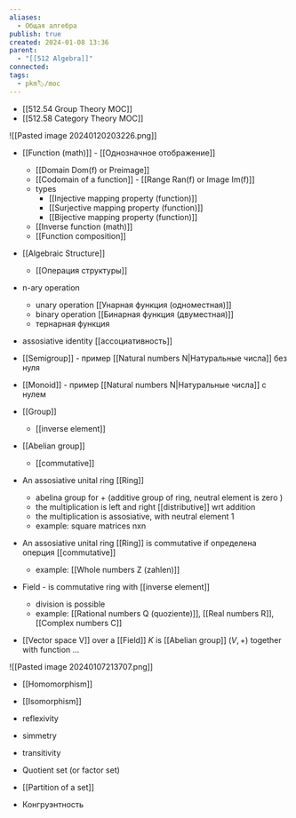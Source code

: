 ```yaml
---
aliases:
  - Общая алгебра
publish: true
created: 2024-01-08 13:36
parent:
  - "[[512 Algebra]]"
connected: 
tags:
  - pkm🏷/moc
---
```


- [[512.54 Group Theory MOC]]
- [[512.58 Category Theory MOC]]

![[Pasted image 20240120203226.png]]

- [[Function (math)]] - [[Однозначное отображение]]
	- [[Domain Dom(f) or Preimage]] 
	- [[Codomain of a function]] - [[Range Ran(f) or Image Im(f)]]
	- types
		- [[Injective mapping property (function)]]
		- [[Surjective mapping property (function)]]
		- [[Bijective mapping property (function)]]
	- [[Inverse function (math)]]
	- [[Function composition]]

- [[Algebraic Structure]]
	- [[Операция структуры]]

- n-ary operation
	- unary operation [[Унарная функция (одноместная)]]
	- binary operation [[Бинарная функция (двуместная)]]
	- тернарная функция
- assosiative identity [[ассоциативность]]
- [[Semigroup]] - пример [[Natural numbers N|Натуральные числа]] без нуля
- [[Monoid]] - пример [[Natural numbers N|Натуральные числа]] с нулем
- [[Group]]
	- [[inverse element]]
- [[Abelian group]] 
	- [[commutative]]
- An assosiative unital ring [[Ring]]
	- abelina group for + (additive group of ring, neutral element is zero )
	- the multiplication is left and right [[distributive]] wrt addition
	- the multiplication is assosiative, with neutral element 1
	- example: square matrices nxn 
- An assosiative unital ring [[Ring]] is commutative if определена оперция [[commutative]]
	- example: [[Whole numbers Z (zahlen)]]
- Field - is commutative ring with [[inverse element]]
	- division is possible
	- example: [[Rational numbers Q (quoziente)]], [[Real numbers R]], [[Complex numbers C]]
- [[Vector space V]] over a [[Field]] $K$ is [[Abelian group]] $(V, +)$ together with function ...

![[Pasted image 20240107213707.png]]

- [[Homomorphism]]
- [[Isomorphism]]
- reflexivity
- simmetry
- transitivity
- Quotient set (or factor set)

- [[Partition of a set]]

- Конгруэнтность













